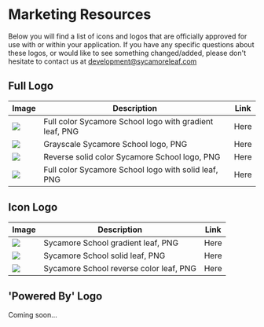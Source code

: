 # Marketing Resources

Below you will find a list of icons and logos that are officially approved for use with or within your application. If you have any specific questions about these logos, or would like to see something changed/added, please don't hesitate to contact us at development@sycamoreleaf.com

## Full Logo

| Image | Description | Link |
|-------|-------------|------|
|<img src="http://api.sycamoresupport.com/userfiles/529/2232/ckfinder/images/SycamoreSchoolLogoGradient_Small.png?dc=201410142013-5"> | Full color Sycamore School logo with gradient leaf, PNG | Here |
|<img src="http://api.sycamoresupport.com/userfiles/529/2232/ckfinder/images/SycamoreSchoolLogoGreyscale_Small.png?dc=201410142014-5"> | Grayscale Sycamore School logo, PNG | Here |
|<img src="http://api.sycamoresupport.com/userfiles/529/2232/ckfinder/images/SycamoreSchoolLogoReverse_Small.png?dc=201410142014-4"> | Reverse solid color Sycamore School logo, PNG | Here |
|<img src="http://api.sycamoresupport.com/userfiles/529/2232/ckfinder/images/SycamoreSchoolLogoSolid_small.png?dc=201410142014-5"> | Full color Sycamore School logo with solid leaf, PNG | Here |

## Icon Logo
| Image | Description | Link |
|-------|-------------|------|
|<img src="http://api.sycamoresupport.com/userfiles/529/2232/ckfinder/images/SycamoreSchoolLeafGradient_Small.png?dc=201410142041-3"> | Sycamore School gradient leaf, PNG | Here |
|<img src="http://api.sycamoresupport.com/userfiles/529/2232/ckfinder/images/SycamoreSchoolLeafSolid_Small.png?dc=201410142041-2"> | Sycamore School solid leaf, PNG | Here |
|<img src="http://api.sycamoresupport.com/userfiles/529/2232/ckfinder/images/SycamoreSchoolLeafReverse_Small.png?dc=201410142041-3"> | Sycamore School reverse color leaf, PNG | Here |

## 'Powered By' Logo
Coming soon...
